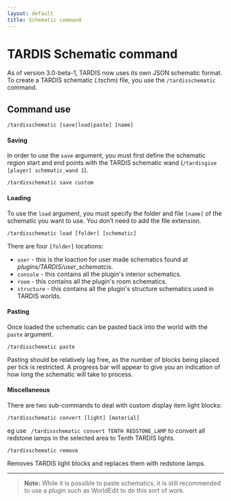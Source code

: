 ```yaml
---
layout: default
title: Schematic command
---
```


# TARDIS Schematic command

As of version 3.0-beta-1, TARDIS now uses its own JSON schematic format. To create a TARDIS schematic (.tschm) file, you
use the `/tardisschematic` command.

## Command use

    /tardisschematic [save|load|paste] [name]

#### Saving

In order to use the `save` argument, you must first define the schematic region start and end points with the TARDIS
schematic wand (`/tardisgive [player] schematic_wand 1`).

    /tardisschematic save custom

#### Loading

To use the `load` argument, you must specify the folder and file `[name]` of the schematic you want to use. You don’t need to add the file extension.

    /tardisschematic load [folder] [schematic]
    
There are four `[folder]` locations:

* `user` - this is the loaction for user made schematics found at _plugins/TARDIS/user\_schematcis_.
* `console` - this contains all the plugin's interior schematics.
* `room` - this contains all the plugin's room schematics.
* `structure` - this contains all the plugin's structure schematics used in TARDIS worlds.

#### Pasting

Once loaded the schematic can be pasted back into the world with the `paste` argument.

    /tardisschematic paste

Pasting should be relatively lag free, as the number of blocks being placed per tick is restricted. A progress bar will
appear to give you an indication of how long the schematic will take to process.

#### Miscellaneous

There are two sub-commands to deal with custom display item light blocks:

    /tardisschematic convert [light] [material]
    
eg use ` /tardisschematic convert TENTH REDSTONE_LAMP` to convert all redstone lamps in the selected area to Tenth TARDIS lights.

    /tardisschematic remove
    
Removes TARDIS light blocks and replaces them with redstone lamps.

---

> **Note:** While it is possible to paste schematics, it is still recommended to use a plugin such as WorldEdit to do this
sort of work.

